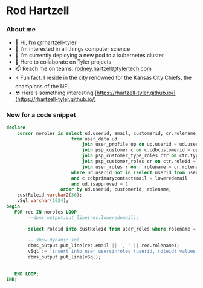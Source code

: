 # Rod Hartzell 

### About me
- 👋 Hi, I’m @rhartzell-tyler
- 👀 I’m interested in all things computer science
- 🌱 I’m currently deploying a new pod to a kubernetes cluster
- 💞️ Here to collaborate on Tyler projects
- 📫 Reach me on teams: rodney.hartzell@tylertech.com
- ⚡ Fun fact: I reside in the city renowned for the Kansas City Chiefs, the champions of the NFL.
- ☢ Here's something interesting [https://rhartzell-tyler.github.io/](https://rhartzell-tyler.github.io/)

<!---
rhartzell-tyler/rhartzell-tyler is a ✨ special ✨ repository because its `README.md` (this file) appears on your GitHub profile.
You can click the Preview link to take a look at your changes.
--->

### Now for a code snippet

```sql
declare
    cursor noroles is select ud.userid, email, customerid, cr.rolename, r.roleid
                        from user_data ud
                            join user_profile up on up.userid = ud.userid
                            join psp_customer c on c.cdbcustomerid = up.customerid
                            join psp_customer_type_roles ctr on ctr.typeid = c.typeid
                            join psp_customer_roles cr on ctr.roleid = cr.roleid
                            join user_roles r on r.rolename = cr.rolename
                        where ud.userid not in (select userid from user_usersinroles)
                        and c.cdbprimarycontactemail = loweredemail
                        and ud.isapproved = 1
                    order by ud.userid, customerid, rolename;
    custRoleid varchar2(36);
    vSql varchar(1024);
begin
   FOR rec IN noroles LOOP
        --dbms_output.put_line(rec.loweredemail);
        
        select roleid into custRoleid from user_roles where rolename = rec.customerid;
        
        -- show dynamic sql
        dbms_output.put_line(rec.email || ', ' || rec.rolename);
        vSql := 'insert into user_usersinroles (userid, roleid) values (''' || rec.userid || ''', ''' || rec.roleid || ''')';
        dbms_output.put_line(vSql);
        
        
   END LOOP;
END;
```
